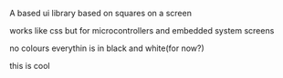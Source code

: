 A based ui library based on squares on a screen 

works like css but for microcontrollers and embedded system screens 

no colours everythin is in black and white(for now?)

this is cool